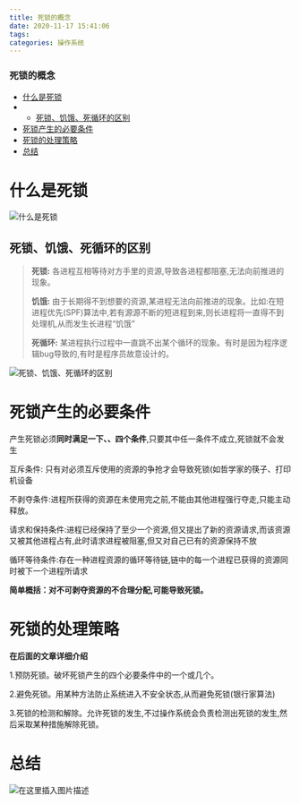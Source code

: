 ```yaml
---
title: 死锁的概念
date: 2020-11-17 15:41:06
tags: 
categories: 操作系统
---
```


<!--more-->

### 死锁的概念

- [什么是死锁](#_3)
- - [死锁、饥饿、死循环的区别](#_6)
- [死锁产生的必要条件](#_15)
- [死锁的处理策略](#_32)
- [总结](#_42)

# 什么是死锁

![什么是死锁](https://img-blog.csdnimg.cn/20201117153549463.png?x-oss-process=image/watermark,type_ZmFuZ3poZW5naGVpdGk,shadow_10,text_aHR0cHM6Ly9ibG9nLmNzZG4ubmV0L3FxXzIxMDQwNTU5,size_16,color_FFFFFF,t_70#pic_center)

## 死锁、饥饿、死循环的区别

> **死锁:** 各进程互相等待对方手里的资源,导致各进程都阻塞,无法向前推进的现象。  
>   
> **饥饿:** 由于长期得不到想要的资源,某进程无法向前推进的现象。比如:在短进程优先\(SPF\)算法中,若有源源不断的短进程到来,则长进程将一直得不到处理机,从而发生长进程“饥饿”  
>   
> **死循环:** 某进程执行过程中一直跳不出某个循环的现象。有时是因为程序逻辑bug导致的,有时是程序员故意设计的。

![死锁、饥饿、死循环的区别](https://img-blog.csdnimg.cn/20201117153704744.png?x-oss-process=image/watermark,type_ZmFuZ3poZW5naGVpdGk,shadow_10,text_aHR0cHM6Ly9ibG9nLmNzZG4ubmV0L3FxXzIxMDQwNTU5,size_16,color_FFFFFF,t_70#pic_center)

# 死锁产生的必要条件

产生死锁必须**同时满足一下、、四个条件**,只要其中任一条件不成立,死锁就不会发生

互斥条件: 只有对必须互斥使用的资源的争抢才会导致死锁\(如哲学家的筷子、打印机设备

不剥夺条件:进程所获得的资源在未使用完之前,不能由其他进程强行夺走,只能主动释放。

请求和保持条件:进程已经保持了至少一个资源,但又提出了新的资源请求,而该资源又被其他进程占有,此时请求进程被阻塞,但又对自己已有的资源保持不放

循环等待条件:存在一种进程资源的循环等待链,链中的每一个进程已获得的资源同时被下一个进程所请求

**简单概括：对不可剥夺资源的不合理分配,可能导致死锁。**

# 死锁的处理策略

**在后面的文章详细介绍**

1.预防死锁。破坏死锁产生的四个必要条件中的一个或几个。

2.避免死锁。用某种方法防止系统进入不安全状态,从而避免死锁\(银行家算法\)

3.死锁的检测和解除。允许死锁的发生,不过操作系统会负责检测出死锁的发生,然后采取某种措施解除死锁。

# 总结

![在这里插入图片描述](https://img-blog.csdnimg.cn/20201117154036396.png?x-oss-process=image/watermark,type_ZmFuZ3poZW5naGVpdGk,shadow_10,text_aHR0cHM6Ly9ibG9nLmNzZG4ubmV0L3FxXzIxMDQwNTU5,size_16,color_FFFFFF,t_70#pic_center)